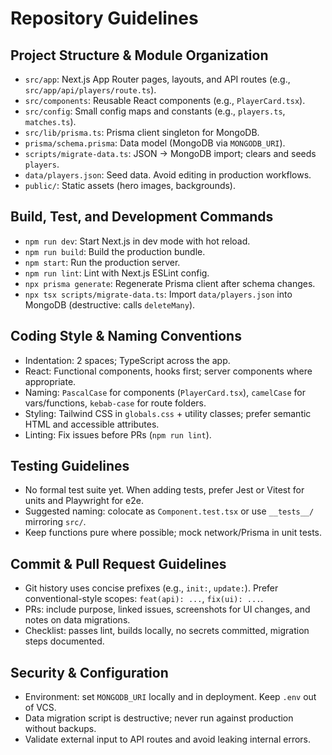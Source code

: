 # Repository Guidelines

## Project Structure & Module Organization
- `src/app`: Next.js App Router pages, layouts, and API routes (e.g., `src/app/api/players/route.ts`).
- `src/components`: Reusable React components (e.g., `PlayerCard.tsx`).
- `src/config`: Small config maps and constants (e.g., `players.ts`, `matches.ts`).
- `src/lib/prisma.ts`: Prisma client singleton for MongoDB.
- `prisma/schema.prisma`: Data model (MongoDB via `MONGODB_URI`).
- `scripts/migrate-data.ts`: JSON → MongoDB import; clears and seeds `players`.
- `data/players.json`: Seed data. Avoid editing in production workflows.
- `public/`: Static assets (hero images, backgrounds).

## Build, Test, and Development Commands
- `npm run dev`: Start Next.js in dev mode with hot reload.
- `npm run build`: Build the production bundle.
- `npm start`: Run the production server.
- `npm run lint`: Lint with Next.js ESLint config.
- `npx prisma generate`: Regenerate Prisma client after schema changes.
- `npx tsx scripts/migrate-data.ts`: Import `data/players.json` into MongoDB (destructive: calls `deleteMany`).

## Coding Style & Naming Conventions
- Indentation: 2 spaces; TypeScript across the app.
- React: Functional components, hooks first; server components where appropriate.
- Naming: `PascalCase` for components (`PlayerCard.tsx`), `camelCase` for vars/functions, `kebab-case` for route folders.
- Styling: Tailwind CSS in `globals.css` + utility classes; prefer semantic HTML and accessible attributes.
- Linting: Fix issues before PRs (`npm run lint`).

## Testing Guidelines
- No formal test suite yet. When adding tests, prefer Jest or Vitest for units and Playwright for e2e.
- Suggested naming: colocate as `Component.test.tsx` or use `__tests__/` mirroring `src/`.
- Keep functions pure where possible; mock network/Prisma in unit tests.

## Commit & Pull Request Guidelines
- Git history uses concise prefixes (e.g., `init:`, `update:`). Prefer conventional-style scopes: `feat(api): ...`, `fix(ui): ...`.
- PRs: include purpose, linked issues, screenshots for UI changes, and notes on data migrations.
- Checklist: passes lint, builds locally, no secrets committed, migration steps documented.

## Security & Configuration
- Environment: set `MONGODB_URI` locally and in deployment. Keep `.env` out of VCS.
- Data migration script is destructive; never run against production without backups.
- Validate external input to API routes and avoid leaking internal errors.

